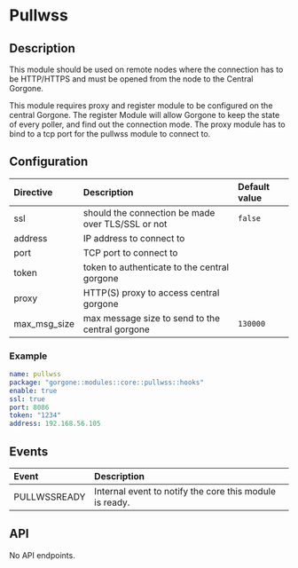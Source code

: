 # Pullwss

## Description

This module should be used on remote nodes where the connection has to be HTTP/HTTPS and must be opened from the node to the Central Gorgone.

This module requires proxy and register module to be configured on the central Gorgone.
The register Module will allow Gorgone to keep the state of every poller, and find out the connection mode. 
The proxy module has to bind to a tcp port for the pullwss module to connect to.

## Configuration

| Directive    | Description                                        | Default value |
|:-------------|:---------------------------------------------------|:--------------|
| ssl          | should the connection be made over TLS/SSL or not  | `false`       |
| address      | IP address to connect to                           |               |
| port         | TCP port to connect to                             |               |
| token        | token to authenticate to the central gorgone       |               |
| proxy        | HTTP(S) proxy to access central gorgone            |               |
| max_msg_size | max message size to send to the central gorgone    | `130000`      |
### Example

```yaml
name: pullwss
package: "gorgone::modules::core::pullwss::hooks"
enable: true
ssl: true
port: 8086
token: "1234"
address: 192.168.56.105
```

## Events

| Event          | Description                                             |
|:---------------|:--------------------------------------------------------|
| PULLWSSREADY   | Internal event to notify the core this module is ready. |

## API

No API endpoints.
